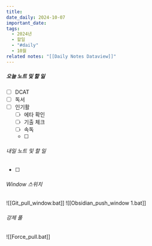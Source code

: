 ```yaml
---
title: 
date_daily: 2024-10-07
important_date: 
tags:
  - 2024년
  - 할일
  - "#daily"
  - 10월
related notes: "[[Daily Notes Dataview]]"
---
```

##### 오늘 노트 및 할 일 
- [ ]  DCAT
- [ ] 독서
- [ ]  인기활
	- [ ] 에타 확인
	- [ ] 기출 체크
	- [ ] 속독
	- [ ] 




###### 내일 노트 및 할 일
- [ ]  


######  Window 스위치
![[Git_pull_window.bat]]
![[Obsidian_push_window 1.bat]]



###### 강제 풀
![[Force_pull.bat]]